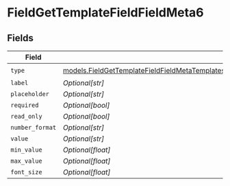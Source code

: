 # FieldGetTemplateFieldFieldMeta6


## Fields

| Field                                                                                                                                                                                                  | Type                                                                                                                                                                                                   | Required                                                                                                                                                                                               | Description                                                                                                                                                                                            |
| ------------------------------------------------------------------------------------------------------------------------------------------------------------------------------------------------------ | ------------------------------------------------------------------------------------------------------------------------------------------------------------------------------------------------------ | ------------------------------------------------------------------------------------------------------------------------------------------------------------------------------------------------------ | ------------------------------------------------------------------------------------------------------------------------------------------------------------------------------------------------------ |
| `type`                                                                                                                                                                                                 | [models.FieldGetTemplateFieldFieldMetaTemplatesFieldsResponse200ApplicationJSONResponseBodyType](../models/fieldgettemplatefieldfieldmetatemplatesfieldsresponse200applicationjsonresponsebodytype.md) | :heavy_check_mark:                                                                                                                                                                                     | N/A                                                                                                                                                                                                    |
| `label`                                                                                                                                                                                                | *Optional[str]*                                                                                                                                                                                        | :heavy_minus_sign:                                                                                                                                                                                     | N/A                                                                                                                                                                                                    |
| `placeholder`                                                                                                                                                                                          | *Optional[str]*                                                                                                                                                                                        | :heavy_minus_sign:                                                                                                                                                                                     | N/A                                                                                                                                                                                                    |
| `required`                                                                                                                                                                                             | *Optional[bool]*                                                                                                                                                                                       | :heavy_minus_sign:                                                                                                                                                                                     | N/A                                                                                                                                                                                                    |
| `read_only`                                                                                                                                                                                            | *Optional[bool]*                                                                                                                                                                                       | :heavy_minus_sign:                                                                                                                                                                                     | N/A                                                                                                                                                                                                    |
| `number_format`                                                                                                                                                                                        | *Optional[str]*                                                                                                                                                                                        | :heavy_minus_sign:                                                                                                                                                                                     | N/A                                                                                                                                                                                                    |
| `value`                                                                                                                                                                                                | *Optional[str]*                                                                                                                                                                                        | :heavy_minus_sign:                                                                                                                                                                                     | N/A                                                                                                                                                                                                    |
| `min_value`                                                                                                                                                                                            | *Optional[float]*                                                                                                                                                                                      | :heavy_minus_sign:                                                                                                                                                                                     | N/A                                                                                                                                                                                                    |
| `max_value`                                                                                                                                                                                            | *Optional[float]*                                                                                                                                                                                      | :heavy_minus_sign:                                                                                                                                                                                     | N/A                                                                                                                                                                                                    |
| `font_size`                                                                                                                                                                                            | *Optional[float]*                                                                                                                                                                                      | :heavy_minus_sign:                                                                                                                                                                                     | N/A                                                                                                                                                                                                    |